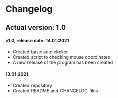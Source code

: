 # Changelog
## Actual version: 1.0

#### v1.0, release date: 14.01.2021
- Created basic auto clicker
- Created script to checking mouse coordinates
- A new release of the program has been created 

#### 13.01.2021 
- Created repository
- Created README and CHANGELOG files
